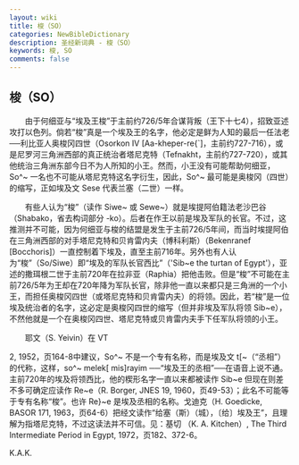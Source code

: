 ```yaml
---
layout: wiki
title: 梭（SO）
categories: NewBibleDictionary
description: 圣经新词典 - 梭（SO）
keywords: 梭, SO
comments: false
---
```


## 梭（SO）

　　由于何细亚与“埃及王梭”于主前约726/5年合谋背叛（王下十七4），招致亚述攻打以色列。倘若“梭”真是一个埃及王的名字，他必定是鲜为人知的最后一任法老──利比亚人奥梭冈四世（Osorkon IV [Aa-kheper-re{`]，主前约727-716），或是尼罗河三角洲西部的真正统治者塔尼克特（Tefnakht，主前约727-720），或其他统治三角洲东部今日不为人所知的小王。然而，小王没有可能帮助何细亚，So^~ 一名也不可能从塔尼克特这名字衍生，因此，So^~ 最可能是奥梭冈（四世）的缩写，正如埃及文 Sese 代表兰塞（二世）一样。

　　有些人认为“梭”（读作 Siwe~ 或 Sewe~）就是埃提阿伯籍法老沙巴谷（Shabako，省去构词部分 -ko）。后者在作王以前是埃及军队的长官。不过，这推测并不可能，因为何细亚与梭的结盟是发生于主前726/5年间，而当时埃提阿伯在三角洲西部的对手塔尼克特和贝肯雷内夫（博科利斯）（Bekenranef [Bocchoris]）一直控制着下埃及，直至主前716年。另外也有人认为“梭”（So/Siwe）即“埃及的军队长官西比”（'Sib~e the turtan of Egypt'），亚述的撒珥根二世于主前720年在拉非亚（Raphia）把他击败。但是“梭”不可能在主前726/5年为王却在720年降为军队长官，除非他一直以来都只是三角洲的一个小王，而担任奥梭冈四世（或塔尼克特和贝肯雷内夫）的将领。因此，若“梭”是一位埃及统治者的名字，这必定是奥梭冈四世的缩写（但并非埃及军队将领 Sib~e），不然他就是一个在奥梭冈四世、塔尼克特或贝肯雷内夫手下任军队将领的小王。

　　耶文（S. Yeivin）在 VT

2, 1952，页164-8中建议，So^~ 不是一个专有名称，而是埃及文 t[~（“丞相”）的代称，这样，so^~ melek[ mis]rayim ──“埃及王的丞相”──在语音上说不通。主前720年的埃及将领西比，他的楔形名字一直以来都被读作 Sib~e 但现在则差不多可确定应读作 Re~e（R. Borger, JNES 19, 1960，页49-53）；此名不可能等于专有名称“梭”。也许 Re}~e 是埃及丞相的名称。戈迪克（H. Goedicke, BASOR 171, 1963，页64-6）把经文读作“给塞（斯）（城），〔给〕埃及王”，且理解为指塔尼克特，不过这读法并不可信。见：基切 （K. A. Kitchen）, The Third Intermediate Period in Egypt, 1972，页182、372-6。

K.A.K.








